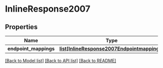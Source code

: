 # InlineResponse2007

## Properties
Name | Type | Description | Notes
------------ | ------------- | ------------- | -------------
**endpoint_mappings** | [**list[InlineResponse2007Endpointmappings]**](InlineResponse2007Endpointmappings.md) |  | 

[[Back to Model list]](../README.md#documentation-for-models) [[Back to API list]](../README.md#documentation-for-api-endpoints) [[Back to README]](../README.md)



